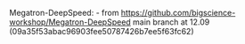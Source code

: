 
Megatron-DeepSpeed:
    - from https://github.com/bigscience-workshop/Megatron-DeepSpeed main branch at 12.09 (09a35f53abac96903fee50787426b7ee5f63fc62)